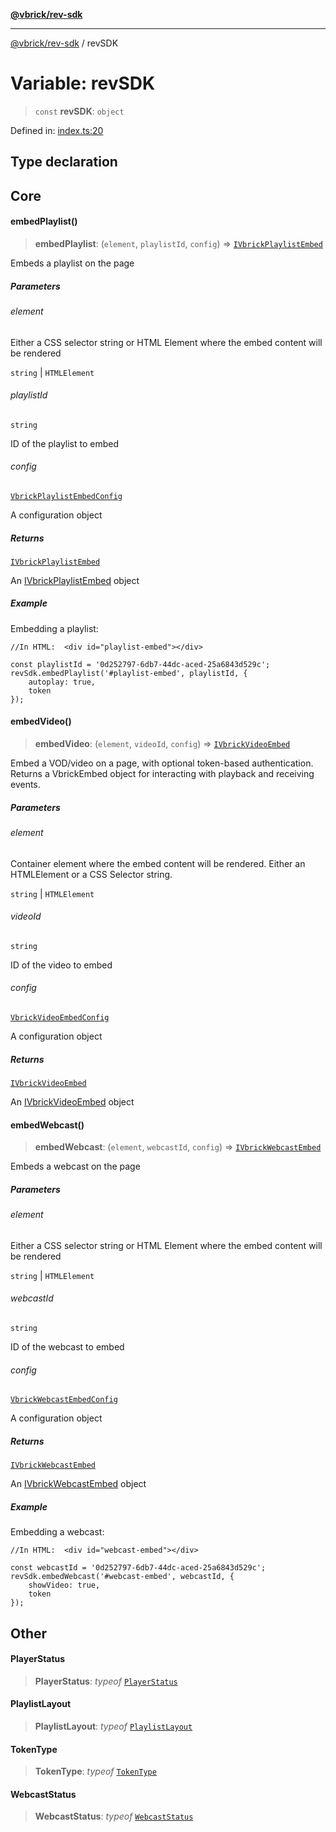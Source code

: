 [**@vbrick/rev-sdk**](../README.md)

***

[@vbrick/rev-sdk](../README.md) / revSDK

# Variable: revSDK

> `const` **revSDK**: `object`

Defined in: [index.ts:20](https://github.com/lukeselden/rev-sdk-js/blob/main/src/index.ts#L20)

## Type declaration

## Core

#### embedPlaylist()

> **embedPlaylist**: (`element`, `playlistId`, `config`) => [`IVbrickPlaylistEmbed`](../Playlist/IVbrickPlaylistEmbed.md)

Embeds a playlist on the page

##### Parameters

###### element

Either a CSS selector string or HTML Element where the embed content will be rendered

`string` | `HTMLElement`

###### playlistId

`string`

ID of the playlist to embed

###### config

[`VbrickPlaylistEmbedConfig`](../Playlist/VbrickPlaylistEmbedConfig.md)

A configuration object

##### Returns

[`IVbrickPlaylistEmbed`](../Playlist/IVbrickPlaylistEmbed.md)

An [IVbrickPlaylistEmbed](../Playlist/IVbrickPlaylistEmbed.md) object

##### Example

Embedding a playlist:
```
//In HTML:  <div id="playlist-embed"></div>

const playlistId = '0d252797-6db7-44dc-aced-25a6843d529c';
revSdk.embedPlaylist('#playlist-embed', playlistId, {
    autoplay: true,
    token
});
```

#### embedVideo()

> **embedVideo**: (`element`, `videoId`, `config`) => [`IVbrickVideoEmbed`](../VOD/IVbrickVideoEmbed.md)

Embed a VOD/video on a page, with optional token-based authentication. Returns a VbrickEmbed object for interacting with playback and receiving events.

##### Parameters

###### element

Container element where the embed content will be rendered. Either an HTMLElement or a CSS Selector string.

`string` | `HTMLElement`

###### videoId

`string`

ID of the video to embed

###### config

[`VbrickVideoEmbedConfig`](../VOD/VbrickVideoEmbedConfig.md)

A configuration object

##### Returns

[`IVbrickVideoEmbed`](../VOD/IVbrickVideoEmbed.md)

An [IVbrickVideoEmbed](../VOD/IVbrickVideoEmbed.md) object

#### embedWebcast()

> **embedWebcast**: (`element`, `webcastId`, `config`) => [`IVbrickWebcastEmbed`](../Webcast/IVbrickWebcastEmbed.md)

Embeds a webcast on the page

##### Parameters

###### element

Either a CSS selector string or HTML Element where the embed content will be rendered

`string` | `HTMLElement`

###### webcastId

`string`

ID of the webcast to embed

###### config

[`VbrickWebcastEmbedConfig`](../Webcast/VbrickWebcastEmbedConfig.md)

A configuration object

##### Returns

[`IVbrickWebcastEmbed`](../Webcast/IVbrickWebcastEmbed.md)

An [IVbrickWebcastEmbed](../Webcast/IVbrickWebcastEmbed.md) object

##### Example

Embedding a webcast:
```
//In HTML:  <div id="webcast-embed"></div>

const webcastId = '0d252797-6db7-44dc-aced-25a6843d529c';
revSdk.embedWebcast('#webcast-embed', webcastId, {
    showVideo: true,
    token
});
```

## Other

#### PlayerStatus

> **PlayerStatus**: *typeof* [`PlayerStatus`](../Base/PlayerStatus.md)

#### PlaylistLayout

> **PlaylistLayout**: *typeof* [`PlaylistLayout`](../Playlist/PlaylistLayout.md)

#### TokenType

> **TokenType**: *typeof* [`TokenType`](../Base/TokenType.md)

#### WebcastStatus

> **WebcastStatus**: *typeof* [`WebcastStatus`](../Webcast/WebcastStatus.md)
